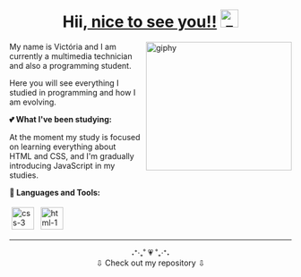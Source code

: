 <link rel="stylesheet" href="style.css" />

<h1 align="center">Hii,<a href="https://www.linkedin.com/in/vict%C3%B3ria-marques-b52495222/" target="_blank" title="Ir para o LinkedIn - LinkedIn"> nice to see you!!</a> <img
src="https://i.ibb.co/KhKNC1g/zc-Xoe8rni-1.gif" alt="zc-Xoe8rni-1" height="32" /></h1>

<a href="https://imgbb.com/"><img align="right" src="https://i.ibb.co/Qv1mtw4/DPrk.gif" alt="giphy" width="260" height="230"></a>

My name is Victória and I am currently a multimedia technician and also a programming student.

Here you will see everything I studied in programming and how I am evolving.

**💕 What I've been studying:**

At the moment my study is focused on learning everything about <br> HTML and CSS, and I'm gradually introducing JavaScript in my studies.

**🌸 Languages and Tools:**

<p>
<!--  -->
<a href="https://ibb.co/zbFsrmw"><img src="https://i.ibb.co/bLF1P6n/css-3.png" alt="css-3" height="40" style="vertical-align:down; margin:4px"></a>
<a href="https://ibb.co/Wg7RjCB"><img src="https://i.ibb.co/Ch4SDLV/html-1.png" alt="html-1" height="40" style="vertical-align:down; margin:4px"></a>
</p>

---

<div align="center">˖⁺‧₊˚ 💗 ˚₊‧⁺˖ <br>⇩ Check out my repository ⇩</div>

